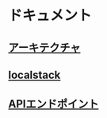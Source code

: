 # ドキュメント

## [アーキテクチャ](architecture.md)

## [localstack](localstack.md)

## [APIエンドポイント](api-endpoint.md)

